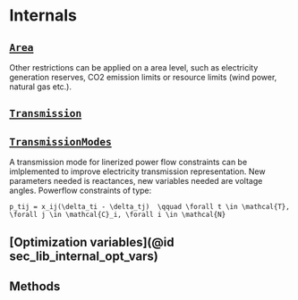 # Internals


## [`Area`](@id_sec_area)

Other restrictions can be applied on a area level, such as electricity generation reserves, CO2 emission limits or resource limits (wind power, natural gas etc.). 

## [`Transmission`](@id_sec_transmission)



## [`TransmissionModes`](@id_sec_transmission_modes)
A transmission mode for linerized power flow constraints can be imlplemented to improve electricity transmission representation. New parameters needed is reactances, new variables needed are voltage angles. Powerflow constraints of type:

`` p_tij = x_ij(\delta_ti - \delta_tj)  \qquad \forall t \in \mathcal{T}, \forall j \in \mathcal{C}_i, \forall i \in \mathcal{N} ``


## [Optimization variables](@id sec_lib_internal_opt_vars)




## Methods

```@docs

```